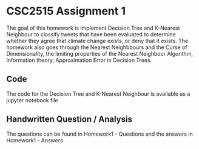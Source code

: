 CSC2515 Assignment 1
====================

The goal of this homework is implement Decision Tree and K-Nearest
Neighbour to classify tweets that have been evaluated to determine
whether they agree that climate change exists, or deny that it exists.
The homework also goes through the Nearest Neighbbours and the Curse of
Dimensionality, the limiting properties of the Nearest Neighbour
Algorithm, Information theory, Approximation Error in Decision Trees.

Code
----

The code for the Decision Tree and K-Nearest Neighbour is available as a
jupyter notebook file

Handwritten Question / Analysis
-------------------------------

The questions can be found in Homework1 - Questions and the answers in
Homework1 - Answers
